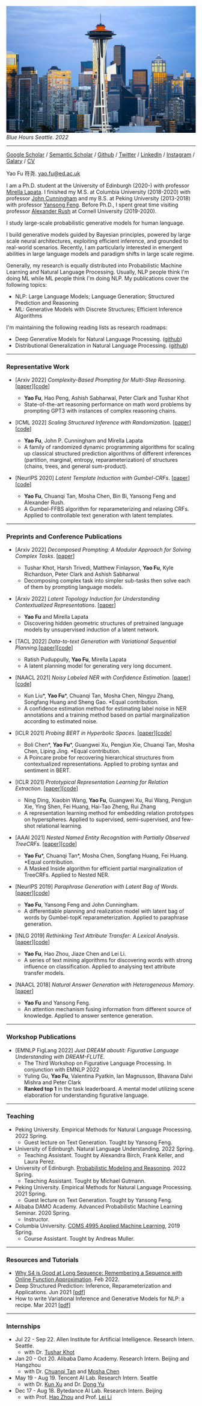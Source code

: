 ![](images/cover_4.jpeg)
*Blue Hours Seattle. 2022*

---


[Google Scholar](https://scholar.google.com/citations?user=liSP4cEAAAAJ&hl=en) / [Semantic Scholar](https://www.semanticscholar.org/author/Yao-Fu/46956602) / [Github](https://github.com/FranxYao) / [Twitter](https://twitter.com/Francis_YAO_) / [LinkedIn](https://www.linkedin.com/in/yao-fu-281847b5/) / [Instagram](https://www.instagram.com/franx_yao/) / [Galary](galary.md) / [CV](cv.pdf)

Yao Fu 符尧. yao.fu@ed.ac.uk

I am a Ph.D. student at the University of Edinburgh (2020-) with professor [Mirella Lapata](https://homepages.inf.ed.ac.uk/mlap/). 
I finished my M.S. at Columbia University (2018-2020) with professor [John Cunningham](https://stat.columbia.edu/~cunningham/) and my B.S. at Peking University (2013-2018) with professor [Yansong Feng](https://sites.google.com/site/ysfeng/home). 
Before Ph.D., I spent great time visiting professor [Alexander Rush](http://rush-nlp.com/) at Cornell University (2019-2020). 


I study large-scale probabilistic generative models for human language.

I build generative models guided by Bayesian principles, powered by large scale neural architectures, exploiting efficient inference, and grounded to real-world scenarios. Recently, I am particularly interested in emergent abilities in large language models and paradigm shifts in large scale regime.

Generally, my research is equally distributed into Probabilistic Machine Learning and Natural Language Processing. Usually, NLP people think I'm doing ML while ML people think I'm doing NLP.  My publications cover the following topics: 
* NLP: Large Language Models; Language Generation; Structured Prediction and Reasoning
* ML: Generative Models with Discrete Structures; Efficient Inference Algorithms

I'm maintaining the following reading lists as research roadmaps:
* Deep Generative Models for Natural Language Processing. ([github](https://github.com/franxyao/Deep-Generative-Models-for-Natural-Language-Processing))
* Distributional Generalization in Natural Language Processing. ([github](https://github.com/FranxYao/Distributional-Generalization-in-Natural-Language-Processing))

-----
### Representative Work
* [Arxiv 2022] _Complexity-Based Prompting for Multi-Step Reasoning_. [[paper](https://arxiv.org/abs/2210.00720)][[code](https://github.com/FranxYao/Complexity-Based-Prompting)]
  * __Yao Fu__, Hao Peng, Ashish Sabharwal, Peter Clark and Tushar Khot 
  * State-of-the-art reasoning performance on math word problems by prompting GPT3 with instances of complex reasoning chains.

* [ICML 2022] _Scaling Structured Inference with Randomization_. [[paper](https://arxiv.org/abs/2112.03638)][[code](https://github.com/FranxYao/RDP)]
  * __Yao Fu__, John P. Cunningham and Mirella Lapata
  *  A family of randomized dynamic programming algorithms for scaling up classical structured prediction algorithms of different inferences (partition, marginal, entropy, reparameterization) of structures (chains, trees, and general sum-product).

* [NeurIPS 2020] _Latent Template Induction with Gumbel-CRFs_. [[paper](https://arxiv.org/abs/2011.14244)][[code](https://github.com/FranxYao/Gumbel-CRF)]
   * __Yao Fu__, Chuanqi Tan, Mosha Chen, Bin Bi, Yansong Feng and Alexander Rush. 
   * A Gumbel-FFBS algorithm for reparameterizing and relaxing CRFs. Applied to controllable text generation with latent templates.

-----
### Preprints and Conference Publications

* [Arxiv 2022] _Decomposed Prompting: A Modular Approach for Solving Complex Tasks_. [[paper](https://arxiv.org/abs/2210.02406)]
  * Tushar Khot, Harsh Trivedi, Matthew Finlayson, __Yao Fu__, Kyle Richardson, Peter Clark and Ashish Sabharwal
  * Decomposing complex task into simpler sub-tasks then solve each of them by prompting language models. 

* [Arxiv 2022] _Latent Topology Induction for Understanding Contextualized Representations_. [[paper](https://arxiv.org/abs/2206.01512)]
  * __Yao Fu__ and Mirella Lapata
  * Discovering hidden geometric structures of pretrained language models by unsupervised induction of a latent network. 

* [TACL 2022] _Data-to-text Generation with Variational Sequential Planning_.[[paper](https://arxiv.org/abs/2202.13756)][[code](https://github.com/ratishsp/data2text-seq-plan-py)]
  * Ratish Puduppully, __Yao Fu__, Mirella Lapata
  * A latent planning model for generating very long document.

* [NAACL 2021] _Noisy Labeled NER with Confidence Estimation_. [[paper](https://arxiv.org/abs/2104.04318)][[code](https://github.com/liukun95/Noisy-NER-Confidence-Estimation)]
  * Kun Liu\*, __Yao Fu__\*, Chuanqi Tan, Mosha Chen, Ningyu Zhang, Songfang Huang and Sheng Gao. \*Equal contribution.
  * A confidence estimation method for estimating label noise in NER annotations and a training method based on partial marginalization according to estimated noise.

* [ICLR 2021] _Probing BERT in Hyperbolic Spaces_. [[paper](https://openreview.net/forum?id=17VnwXYZyhH)][[code](https://github.com/FranxYao/PoincareProbe)]
  * Boli Chen\*, __Yao Fu__\*, Guangwei Xu, Pengjun Xie, Chuanqi Tan, Mosha Chen, Liping Jing. \*Equal contribution. 
  * A Poincare probe for recovering hierarchical structures from contextualized representations. Applied to probing syntax and sentiment in BERT. 

* [ICLR 2021] _Prototypical Representation Learning for Relation Extraction_. [[paper](https://openreview.net/forum?id=aCgLmfhIy_f)][[code](https://github.com/Alibaba-NLP/ProtoRE)]
  * Ning Ding, Xiaobin Wang, __Yao Fu__, Guangwei Xu, Rui Wang, Pengjun Xie, Ying Shen, Fei Huang, Hai-Tao Zheng, Rui Zhang
  * A representation learning method for embedding relation prototypes on hyperspheres. Applied to supervised, semi-supervised, and few-shot relational learning. 

* [AAAI 2021] _Nested Named Entity Recognition with Partially Observed TreeCRFs_. [[paper](https://arxiv.org/abs/2012.08478)][[code](https://github.com/FranxYao/Partially-Observed-TreeCRFs)]
   *  __Yao Fu__\*, Chuanqi Tan\*, Mosha Chen, Songfang Huang, Fei Huang. \*Equal contribution. 
   * A Masked Inside algorithm for efficient partial marginalization of TreeCRFs. Applied to Nested NER.

* [NeurIPS 2019] _Paraphrase Generation with Latent Bag of Words_. [[paper](https://arxiv.org/abs/2001.01941)][[code](https://github.com/FranxYao/dgm_latent_bow)]
   * **Yao Fu**, Yansong Feng and John Cunningham. 
   * A differentiable planning and realization model with latent bag of words by Gumbel-topK reparameterization. Applied to paraphrase generation.

* [INLG 2019] _Rethinking Text Attribute Transfer: A Lexical Analysis_. [[paper](https://arxiv.org/abs/1909.12335)][[code](https://github.com/FranxYao/pivot_analysis)]
   * **Yao Fu**, Hao Zhou, Jiaze Chen and Lei Li. 
   * A series of text mining algorithms for discovering words with strong influence on classification. Applied to analysing text attribute transfer models. 

* [NAACL 2018] _Natural Answer Generation with Heterogeneous Memory_. [[paper](https://www.aclweb.org/anthology/N18-1017/)]
   * **Yao Fu** and Yansong Feng. 
   * An attention mechanism fusing information from different source of knowledge. Applied to answer sentence generation.

-----
### Workshop Publications
* [EMNLP FigLang 2022] _Just DREAM aboutit: Figurative Language Understanding with DREAM-FLUTE._ 
  * The Third Workshop on Figurative Language Processing. In conjunction with EMNLP 2022
  * Yuling Gu, **Yao Fu**, Valentina Pyatkin, Ian Magnusson, Bhavana Dalvi Mishra and Peter Clark
  * **Ranked top 1** in the task leaderboard. A mental model utilizing scene elaboration for understanding figurative language.

-----
### Teaching 

* Peking University. Empirical Methods for Natural Language Processing. 2022 Spring. 
  * Guest lecture on Text Generation. Tought by Yansong Feng.
* University of Edinburgh. Natural Language Understanding. 2022 Spring. 
  * Teaching Assistant. Tought by Alexandra Birch, Frank Keller, and Laura Perez.
* University of Edinburgh. [Probabilistic Modeling and Reasoning](http://www.inf.ed.ac.uk/teaching/courses/pmr/21-22/). 2022 Spring. 
  * Teaching Assistant. Tought by Michael Gutmann.
* Peking University. Empirical Methods for Natural Language Processing. 2021 Spring. 
  * Guest lecture on Text Generation. Tought by Yansong Feng.
* Alibaba DAMO Academy. Advanced Probabilistic Machine Learning Seminar. 2020 Spring. 
  * Instructor. 
* Columbia University. [COMS 4995 Applied Machine Learning](http://www.cs.columbia.edu/~amueller/comsw4995s19/), 2019 Spring.
  * Course Assistant. Tought by Andreas Muller. 


-----

### Resources and Tutorials 

* [Why S4 is Good at Long Sequence: Remembering a Sequence with Online Function Approximation](https://yaofu.notion.site/Why-S4-is-Good-at-Long-Sequence-Remembering-a-Sequence-with-Online-Function-Approximation-836fc54a49aa413b84997a265132f13f). Feb 2022. 
* Deep Structured Prediction: Inference, Reparameterization and Applications. Jun 2021 [[pdf](https://github.com/FranxYao/franxyao.github.io/blob/master/blog/bytedance%20structured%20prediction%20pub.pdf)]
* How to write Variational Inference and Generative Models for NLP: a recipe. Mar 2021 [[pdf](https://github.com/FranxYao/Deep-Generative-Models-for-Natural-Language-Processing/blob/master/src/VI4NLP_Recipe.pdf)]

-----

### Internships
* Jul 22 - Sep 22. Allen Institute for Artificial Intelligence. Research Intern. Seattle. 
  * with Dr. [Tushar Khot](https://scholar.google.com/citations?user=_8mkIjgAAAAJ&hl=en)
* Jan 20 - Oct 20. Alibaba Damo Academy. Research Intern. Beijing and Hangzhou
  * with Dr. [Chuanqi Tan](https://scholar.google.com/citations?user=tOfo4ncAAAAJ&hl=zh-CN) and [Mosha Chen](https://scholar.google.com/citations?user=6bTGGDAAAAAJ&hl=en)
* May 19 - Aug 19. Tencent AI Lab. Research Intern. Seattle
  * with Dr. [Kun Xu](https://sites.google.com/view/kunxu/home) and Dr. [Dong Yu](https://sites.google.com/view/dongyu888/)
* Dec 17 - Aug 18. Bytedance AI Lab. Research Intern. Beijing
  * with Prof. [Hao Zhou](https://scholar.google.com/citations?user=q3WaozcAAAAJ&hl=en) and Prof. [Lei Li](https://scholar.google.com/citations?user=BYXqAlwAAAAJ&hl=en)





